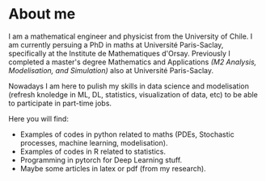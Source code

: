# About me

I am a mathematical engineer and physicist from the University of Chile. I am currently persuing a PhD in maths at Université Paris-Saclay, specifically at the Institute de Mathematiques d'Orsay. Previously I completed a master's degree Mathematics and Applications *(M2 Analysis, Modelisation, and Simulation)* also at Université Paris-Saclay.

Nowadays I am here to pulish my skills in data science and modelisation (refresh knoledge in ML, DL, statistics, visualization of data, etc) to be able to participate in part-time jobs.

Here you will find:

- Examples of codes in python related to maths (PDEs, Stochastic processes, machine learning, modelisation).
- Examples of codes in R related to statistics.
- Programming in pytorch for Deep Learning stuff.
- Maybe some articles in latex or pdf (from my research).

<!--
**nachoacev/nachoacev** is a ✨ _special_ ✨ repository because its `README.md` (this file) appears on your GitHub profile.

Here are some ideas to get you started:

- 🔭 I’m currently working on ...
- 🌱 I’m currently learning ...
- 👯 I’m looking to collaborate on ...
- 🤔 I’m looking for help with ...
- 💬 Ask me about ...
- 📫 How to reach me: ...
- 😄 Pronouns: ...
- ⚡ Fun fact: ...
-->
